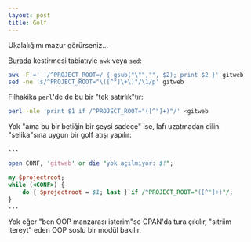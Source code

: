 ```yaml
---
layout: post
title: Golf
---
```


Ukalalığımı mazur görürseniz...

[Burada](http://cekirdek.uludag.org.tr/~ismail/blog/blog.cgi?file=perl-vs-python.txt)
kestirmesi tabiatıyle `awk` veya `sed`:

```bash
awk -F'=' '/^PROJECT_ROOT=/ { gsub("\"","", $2); print $2 }' gitweb
sed -ne 's/^PROJECT_ROOT="\([^"]\+\)"/\1/p' gitweb
```

Filhakika `perl`'de de bu bir "tek satırlık"tır:

```bash
perl -nle 'print $1 if /^PROJECT_ROOT="([^"]+)"/' <gitweb
```

Yok "ama bu bir betiğin bir şeysi sadece" ise, lafı uzatmadan dilin
"selika"sına uygun bir golf atışı yapılır:

```perl
...

open CONF, 'gitweb' or die "yok açılmıyor: $!";

my $projectroot;
while (<CONF>) {
	do { $projectroot = $1; last } if /^PROJECT_ROOT="([^"]+)"/;
}
...
```

Yok eğer "ben OOP manzarası isterim"se CPAN'da tura çıkılır, "sıtriim itereyt"
eden OOP soslu bir modül bakılır.
